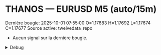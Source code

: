 # THANOS — EURUSD M5 (auto/15m)
Dernière bougie: 2025-10-01 07:55:00  O=1.17683  H=1.17692  L=1.17674  C=1.17677
Source active: twelvedata_repo

- Aucun signal sur la dernière bougie.

<details><summary>Debug</summary>

- TD_API_KEY manquant.

</details>